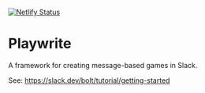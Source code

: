[![Netlify Status](https://api.netlify.com/api/v1/badges/059d93fd-280f-4997-8f3e-7f84b23e85c2/deploy-status)](https://app.netlify.com/sites/playwrite/deploys)

# Playwrite

A framework for creating message-based games in Slack.

See: https://slack.dev/bolt/tutorial/getting-started
